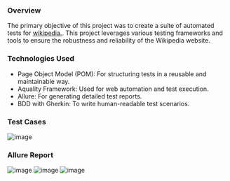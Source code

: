 ### **Overview**
The primary objective of this project was to create a suite of automated tests for [wikipedia.](https://www.wikipedia.org/). This project leverages various testing frameworks and tools to ensure the robustness and reliability of the Wikipedia website.

### **Technologies Used**
- Page Object Model (POM): For structuring tests in a reusable and maintainable way.
- Aquality Framework: Used for web automation and test execution.
- Allure: For generating detailed test reports.
- BDD with Gherkin: To write human-readable test scenarios.

### **Test Cases**
![image](https://github.com/user-attachments/assets/ab3f0b1b-1a50-486d-a924-1d752a26de5d)

### **Allure Report**
![image](https://github.com/user-attachments/assets/b069def2-797c-4164-b5da-d08b80e6ba14)
![image](https://github.com/user-attachments/assets/51230763-7194-4a09-bd7c-76fe30ac710d)
![image](https://github.com/user-attachments/assets/bb5496a5-b864-449e-8039-3aabd544a14f)



